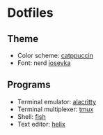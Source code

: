 # Dotfiles

## Theme

* Color scheme: [catppuccin](https://github.com/catppuccin/catppuccin)
* Font: nerd [iosevka](https://github.com/be5invis/Iosevka)

## Programs

* Terminal emulator: [alacritty](https://github.com/alacritty/alacritty)
* Terminal multiplexer: [tmux](https://github.com/tmux/tmux)
* Shell: [fish](https://github.com/fish-shell/fish-shell)
* Text editor: [helix](https://github.com/helix-editor/helix)
